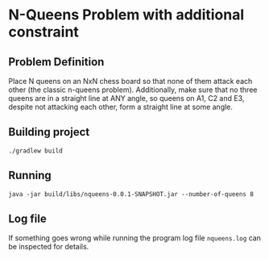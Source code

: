 # N-Queens Problem with additional constraint

## Problem Definition
Place N queens on an NxN chess board so that none of them attack each other 
(the classic n-queens problem). Additionally, make sure that no three queens 
are in a straight line at ANY angle, so queens on A1, C2 and E3, 
despite not attacking each other, form a straight line at some angle.

## Building project

`./gradlew build`

## Running 

`java -jar build/libs/nqueens-0.0.1-SNAPSHOT.jar --number-of-queens 8`

## Log file
If something goes wrong while running the program log file `nqueens.log` can be inspected for details.
